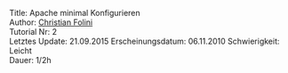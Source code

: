 Title: Apache minimal Konfigurieren  
Author: <a href="mailto:christian.folini@netnea.com">Christian Folini</a>  
Tutorial Nr: 2  
Letztes Update: 21.09.2015
Erscheinungsdatum: 06.11.2010
Schwierigkeit: Leicht  
Dauer: 1/2h
